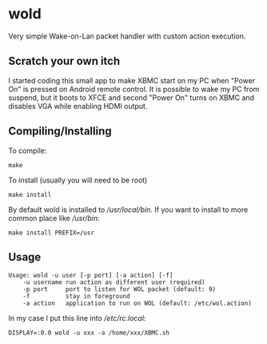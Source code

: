 wold
====

Very simple Wake-on-Lan packet handler with custom action execution.

## Scratch your own itch
I started coding this small app to make XBMC start on my PC when "Power On" is pressed on Android remote control.
It is possible to wake my PC from suspend, but it boots to XFCE and second "Power On" turns on XBMC and disables VGA
while enabling HDMI output.

## Compiling/Installing
To compile:

`make`

To install (usually you will need to be root)

`make install`

By default wold is installed to */usr/local/bin*.
If you want to install to more common place like */usr/bin*:

`make install PREFIX=/usr`

## Usage
```
Usage: wold -u user [-p port] [-a action] [-f]
	-u username	run action as different user (required)
	-p port		port to listen for WOL packet (default: 9)
	-f			stay in foreground
	-a action	application to run on WOL (default: /etc/wol.action)
```
In my case I put this line into */etc/rc.local*:

`DISPLAY=:0.0 wold -u xxx -a /home/xxx/XBMC.sh`
